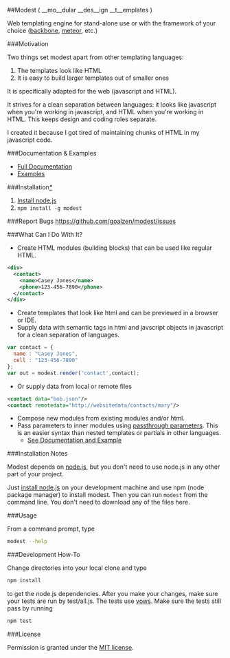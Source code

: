 ##Modest 
( __mo__dular __des__ign __t__emplates )

Web templating engine for stand-alone use or with the framework of your choice ([backbone](https://github.com/documentcloud/backbone), [meteor](https://github.com/meteor/meteor), etc.)

###Motivation

Two things set modest apart from other templating languages:

1.  The templates look like HTML
2.  It is easy to build larger templates out of smaller ones

It is specifically adapted for the web (javascript and HTML).

It strives for a clean separation between languages:  it looks like javascript when you're working in javascript, and HTML when you're working in HTML.  This keeps design and coding roles separate.

I created it because I got tired of maintaining chunks of HTML in my javascript code.

###Documentation & Examples
* [Full Documentation](https://github.com/goalzen/modest/wiki/Documentation)
* [Examples](https://github.com/goalzen/modest/wiki/Examples)

###Installation[_*_](#installation-notes)

1. [Install node.js](http://nodejs.org/#download)
2. ``npm install -g modest``

###Report Bugs
https://github.com/goalzen/modest/issues

###What Can I Do With It?
* Create HTML modules (building blocks) that can be used like regular HTML.

```xml
<div>
  <contact>
    <name>Casey Jones</name>
    <phone>123-456-7890</phone>
  </contact>
</div>
```
* Create templates that look like html and can be previewed in a browser or IDE.
* Supply data with semantic tags in html and javscript objects in javascript for a clean separation of languages.

```javascript
var contact = {
  name : "Casey Jones",
  cell : "123-456-7890"
};
var out = modest.render('contact',contact);
```
* Or supply data from local or remote files

```xml
<contact data="bob.json"/>
<contact remotedata="http://websitedata/contacts/mary"/>
```
* Compose new modules from existing modules and/or html.
* Pass parameters to inner modules using [passthrough parameters](https://github.com/goalzen/modest/wiki/Documentation#wiki-passthrough-parameters).
This is an easier syntax than nested templates or partials in other languages.
  * [See Documentation and Example](https://github.com/goalzen/modest/wiki/Documentation#wiki-passthrough-parameters)

###Installation Notes<a id="installation-notes"/>

Modest depends on [node.js](https://github.com/joyent/node), but you don't need to use node.js in any other part of your project. 

Just [install node.js](http://nodejs.org/#download) on your development machine and use npm (node package manager) to install modest.
Then you can run ``modest`` from the command line.
You don't need to download any of the files here.

###Usage

From a command prompt, type
```bash
modest --help
```

###Development How-To

Change directories into your local clone and type
```bash
npm install
```
to get the node.js dependencies.  After you make your changes, make sure your tests are run by test/all.js.  The tests use [vows](http://vowsjs.org).  Make sure the tests still pass by running
```bash
npm test
```

###License

Permission is granted under the [MIT license](https://github.com/goalzen/modest/blob/master/LICENSE-MIT).
